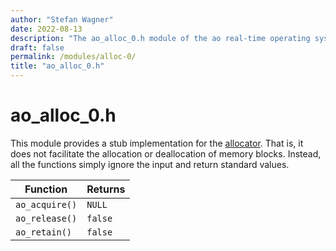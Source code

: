 ```yaml
---
author: "Stefan Wagner"
date: 2022-08-13
description: "The ao_alloc_0.h module of the ao real-time operating system."
draft: false
permalink: /modules/alloc-0/
title: "ao_alloc_0.h"
---
```


# ao_alloc_0.h

This module provides a stub implementation for the [allocator](../allocator.md). That is, it does not facilitate the allocation or deallocation of memory blocks. Instead, all the functions simply ignore the input and return standard values.

| Function | Returns |
|----------|---------|
| `ao_acquire()` | `NULL` |
| `ao_release()` | `false` |
| `ao_retain()` | `false` |
